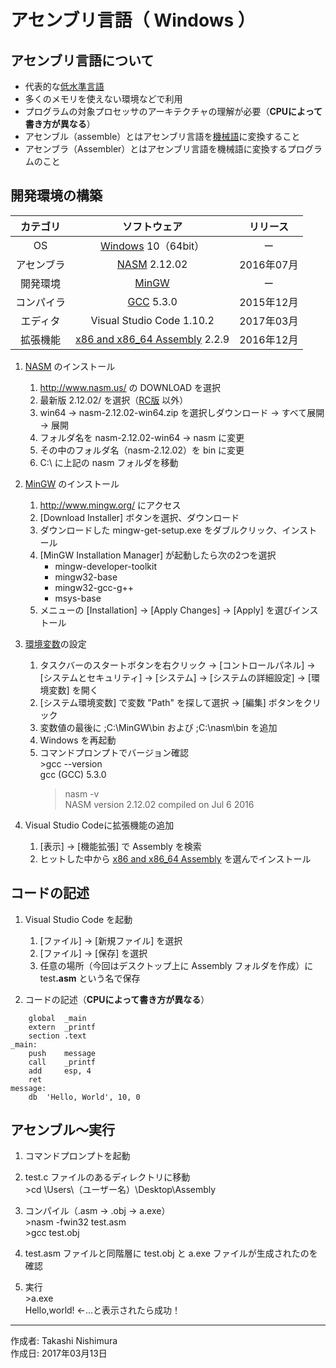 # アセンブリ言語（ Windows ）

## アセンブリ言語について

* 代表的な[低水準言語](http://bit.ly/2meoB4s)
* 多くのメモリを使えない環境などで利用
* プログラムの対象プロセッサのアーキテクチャの理解が必要（<b>CPUによって書き方が異なる</b>）
* アセンブル（assemble）とはアセンブリ言語を[機械語](http://bit.ly/2ma4xDp)に変換すること
* アセンブラ（Assembler）とはアセンブリ言語を機械語に変換するプログラムのこと

## 開発環境の構築

|カテゴリ|ソフトウェア|リリース|
|:--:|:--:|:--:|
|OS|[Windows](https://ja.wikipedia.org/wiki/Microsoft_Windows) 10（64bit）|ー|2017年01月|
|アセンブラ|[NASM](https://ja.wikipedia.org/wiki/Netwide_Assembler) 2.12.02|2016年07月|
|開発環境|[MinGW](https://ja.wikipedia.org/wiki/MinGW) |ー|
|コンパイラ|[GCC](http://bit.ly/2kOadCN) 5.3.0 |2015年12月|
|エディタ|Visual Studio Code 1.10.2|2017年03月|
|拡張機能|[x86 and x86_64 Assembly](http://bit.ly/2lRBkO9) 2.2.9|2016年12月|

1. [NASM](https://ja.wikipedia.org/wiki/Netwide_Assembler) のインストール  
    1. http://www.nasm.us/ の DOWNLOAD を選択
    1. 最新版 2.12.02/ を選択（[RC版](http://bit.ly/2mgsS6X) 以外）
    1. win64 → nasm-2.12.02-win64.zip を選択しダウンロード → すべて展開 → 展開
    1. フォルダ名を nasm-2.12.02-win64 → nasm に変更
    1. その中のフォルダ名（nasm-2.12.02）を bin に変更
    1. C:\ に上記の nasm フォルダを移動

1. [MinGW](https://ja.wikipedia.org/wiki/MinGW) のインストール  
    1. http://www.mingw.org/ にアクセス
    1. [Download Installer] ボタンを選択、ダウンロード
    1. ダウンロードした mingw-get-setup.exe をダブルクリック、インストール
    1. [MinGW Installation Manager] が起動したら次の2つを選択  
        * mingw-developer-toolkit
        * mingw32-base
        * mingw32-gcc-g++
        * msys-base
    1. メニューの [Installation] → [Apply Changes] → [Apply] を選びインストール

1. [環境変数](http://bit.ly/2lCIAgK)の設定  
    1. タスクバーのスタートボタンを右クリック → [コントロールパネル] → [システムとセキュリティ] → [システム] → [システムの詳細設定] → [環境変数] を開く
    1. [システム環境変数] で変数 "Path" を探して選択 → [編集] ボタンをクリック
    1. 変数値の最後に ;C:\MinGW\bin および ;C:\nasm\bin を追加
    1. Windows を再起動
    1. コマンドプロンプトでバージョン確認  
        \>gcc --version  
        gcc (GCC) 5.3.0  
        >nasm -v  
        NASM version 2.12.02 compiled on Jul  6 2016

1. Visual Studio Codeに拡張機能の追加  
    1. [表示] → [機能拡張] で Assembly を検索
    1. ヒットした中から [x86 and x86_64 Assembly](http://bit.ly/2lRBkO9) を選んでインストール

## コードの記述

1. Visual Studio Code を起動
    1. [ファイル] → [新規ファイル] を選択
    1. [ファイル] → [保存] を選択
    1. 任意の場所（今回はデスクトップ上に Assembly フォルダを作成）に test<b>.asm</b> という名で保存

1. コードの記述（<b>CPUによって書き方が異なる</b>）
```
    global  _main
    extern  _printf
    section .text
_main:
    push    message
    call    _printf
    add     esp, 4
    ret
message:
    db  'Hello, World', 10, 0
```

## アセンブル〜実行

1. コマンドプロンプトを起動

1. test.c ファイルのあるディレクトリに移動  
    \>cd \Users\（ユーザー名）\Desktop\Assembly

1. コンパイル（.asm → .obj → a.exe）  
    \>nasm -fwin32 test.asm  
    \>gcc test.obj

1. test.asm ファイルと同階層に test.obj と a.exe ファイルが生成されたのを確認

1. 実行  
    \>a.exe  
    Hello,world! ←…と表示されたら成功！

***
作成者: Takashi Nishimura  
作成日: 2017年03月13日